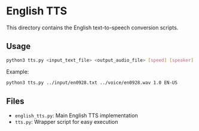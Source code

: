# English TTS

This directory contains the English text-to-speech conversion scripts.

## Usage

```bash
python3 tts.py <input_text_file> <output_audio_file> [speed] [speaker]
```

Example:
```bash
python3 tts.py ../input/en0928.txt ../voice/en0928.wav 1.0 EN-US
```

## Files
- `english_tts.py`: Main English TTS implementation
- `tts.py`: Wrapper script for easy execution